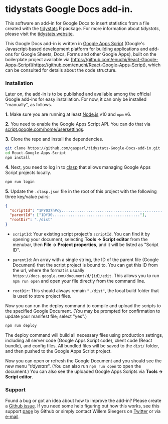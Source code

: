 # tidystats Google Docs add-in.

This software an add-in for Google Docs to insert statistics from a file created with the [tidystats](https://github.com/WillemSleegers/tidystats) R package. For more information about _tidystats_, please visit the [tidystats website](https://www.tidystats.io/).

This Google Docs add-in is written in [Google Apps Script](https://developers.google.com/apps-script/overview) (Google's Javascript-based development platform for building applications and add-ons for Google Sheets, Docs, Forms and other Google Apps), built on the boilerplate project available via [https://github.com/enuchi/React-Google-Apps-Script](https://github.com/enuchi/React-Google-Apps-Script), which can be consulted for details about the code structure.

### Installation

Later on, the add-in is to be published and available among the official Google add-ins for easy installation. For now, it can only be installed "manually", as follows.

**1.** Make sure you are running at least [Node.js](https://nodejs.org/en/download/) v10 and `npm` v6.

**2.** You need to enable the Google Apps Script API. You can do that via [script.google.com/home/usersettings](https://script.google.com/home/usersettings).

**3.** Clone the repo and install the dependencies.

```bash
git clone https://github.com/gasparl/tidystats-Google-Docs-add-in.git
cd React-Google-Apps-Script
npm install
```

**4.** Next, you need to log in to [clasp](https://github.com/google/clasp) that allows managing Google Apps Script projects locally.

```bash
npm run login
```

**5.** Update the `.clasp.json` file in the root of this project with the following three key/value pairs:

```json
{
  "scriptId": "1PY037hPcy................................................",
  "parentId": ["1Df30......................................."],
  "rootDir": "./dist"
}
```

- `scriptId`: Your existing script project's `scriptId`. You can find it by opening your document, selecting **Tools -> Script editor** from the menubar, then **File -> Project properties**, and it will be listed as "Script ID".

- `parentId`: An array with a single string, the ID of the parent file (Google Document) that the script project is bound to. You can get this ID from the url, where the format is usually `https://docs.google.com/document/d/{id}/edit`. This allows you to run `npm run open` and open your file directly from the command line.

- `rootDir`: This should always remain `"./dist"`, the local build folder that is used to store project files.


Now you can run the deploy command to compile and upload the scripts to the specified Google Document. (You may be prompted for confirmation to update your manifest file; select "yes".)

```bash
npm run deploy
```

The deploy command will build all necessary files using production settings, including all server code (Google Apps Script code), client code (React bundle), and config files. All bundled files will be saved to the `dist/` folder, and then pushed to the Google Apps Script project.

Now you can open or refresh the Google Document and you should see the new menu "_tidystats_". (You can also run `npm run open` to open the document.) You can also see the uploaded Google Apps Scripts via **Tools -> Script editor**.


### Support

Found a bug or got an idea about how to improve the add-in? Please create a [Github issue](https://github.com/gasparl/tidystats-Google-Docs-add-in/issues). If you need some help figuring out how this works, see this support [page](https://help.github.com/en/articles/creating-an-issue) by Github or simply contact Willem Sleegers on [Twitter](https://twitter.com/willemsleegers) or via [e-mail](mailto:tidystats@gmail.com).
